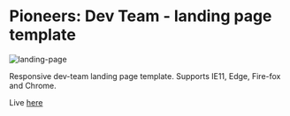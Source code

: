 # Pioneers: Dev Team - landing page template

![landing-page](https://user-images.githubusercontent.com/8030614/87886588-231f2380-ca27-11ea-9943-e4588bb08f51.png)

Responsive dev-team landing page template.
Supports IE11, Edge, Fire-fox and Chrome.

Live [here](https://nadavshaar.github.io/landing-page-template/)
